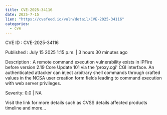 ```yaml
--- 
title: CVE-2025-34116
date: 2025-7-15
lien: "https://cvefeed.io/vuln/detail/CVE-2025-34116"
categories:
  - cve
---
```


CVE ID : CVE-2025-34116

Published :  July 15
2025
1:15 p.m. | 3 hours
30 minutes ago

Description : A remote command execution vulnerability exists in IPFire before version 2.19 Core Update 101 via the 'proxy.cgi' CGI interface. An authenticated attacker can inject arbitrary shell commands through crafted values in the NCSA user creation form fields
leading to command execution with web server privileges.

Severity: 0.0 | NA

Visit the link for more details
such as CVSS details
affected products
timeline
and more...
